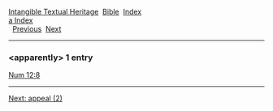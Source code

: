 [Intangible Textual Heritage](../../index)  [Bible](../index) 
[Index](index)   
[a Index](_a_)  
  [Previous](c00612)  [Next](c00614) 

------------------------------------------------------------------------

### &lt;apparently&gt; 1 entry

[Num 12:8](../kjv/num012.htm#008)  

------------------------------------------------------------------------

[Next: appeal (2)](c00614)
